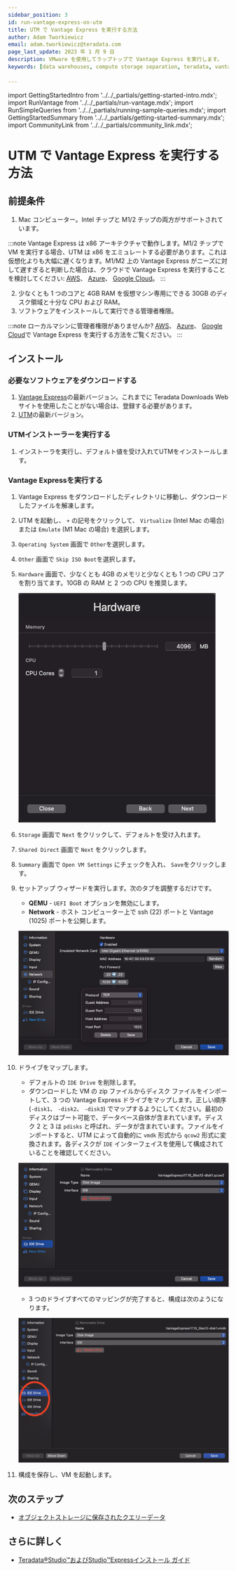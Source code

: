 ```yaml
---
sidebar_position: 3
id: run-vantage-express-on-utm
title: UTM で Vantage Express を実行する方法
author: Adam Tworkiewicz
email: adam.tworkiewicz@teradata.com
page_last_update: 2023 年 1 月 9 日
description: VMware を使用してラップトップで Vantage Express を実行します。
keywords: [data warehouses, compute storage separation, teradata, vantage, cloud data platform, object storage, business intelligence, enterprise analytics]

---
```

import GettingStartedIntro from '../../_partials/getting-started-intro.mdx';
import RunVantage from '../../_partials/run-vantage.mdx';
import RunSimpleQueries from '../../_partials/running-sample-queries.mdx';
import GettingStartedSummary from '../../_partials/getting-started-summary.mdx';
import CommunityLink from '../../_partials/community_link.mdx';

# UTM で Vantage Express を実行する方法

<GettingStartedIntro />

## 前提条件

1. Mac コンピューター。Intel チップと M1/2 チップの両方がサポートされています。

:::note
Vantage Express は x86 アーキテクチャで動作します。M1/2 チップで VM を実行する場合、UTM は x86 をエミュレートする必要があります。これは仮想化よりも大幅に遅くなります。M1/M2 上の Vantage Express がニーズに対して遅すぎると判断した場合は、クラウドで Vantage Express を実行することを検討してください: [AWS](../on-your-cloud-infrastructure/run-vantage-express-on-aws.md)、 [Azure](../on-your-cloud-infrastructure/run-vantage-express-on-microsoft-azure.md)、 [Google Cloud](../on-your-cloud-infrastructure/vantage-express-gcp.md)。
:::

2. 少なくとも 1 つのコアと 4GB RAM を仮想マシン専用にできる 30GB のディスク領域と十分な CPU および RAM。
3. ソフトウェアをインストールして実行できる管理者権限。

:::note
ローカルマシンに管理者権限がありませんか? [AWS](../on-your-cloud-infrastructure/run-vantage-express-on-aws.md)、 [Azure](../on-your-cloud-infrastructure/run-vantage-express-on-microsoft-azure.md)、 [Google Cloud](../on-your-cloud-infrastructure/vantage-express-gcp.md)で Vantage Express を実行する方法をご覧ください。
:::

## インストール

### 必要なソフトウェアをダウンロードする

1. [Vantage Express](https://downloads.teradata.com/download/database/teradata-express-for-vmware-player)の最新バージョン。これまでに Teradata Downloads Web サイトを使用したことがない場合は、登録する必要があります。
2. [UTM](https://mac.getutm.app)の最新バージョン。

### UTMインストーラーを実行する

1. インストーラを実行し、デフォルト値を受け入れてUTMをインストールします。

### Vantage Expressを実行する

1. Vantage Express をダウンロードしたディレクトリに移動し、ダウンロードしたファイルを解凍します。
2. UTM を起動し、 `+` の記号をクリックして、 `Virtualize` (Intel Mac の場合) または `Emulate` (M1 Mac の場合) を選択します。
3.  `Operating System` 画面で `Other`を選択します。
4.  `Other` 画面で `Skip ISO Boot`を選択します。
5.  `Hardware` 画面で、少なくとも 4GB のメモリと少なくとも 1 つの CPU コアを割り当てます。10GB の RAM と 2 つの CPU を推奨します。

    ![UTM Hardware](../../images/utm.hardware.png)

6. `Storage` 画面で `Next` をクリックして、デフォルトを受け入れます。
7. `Shared Direct` 画面で `Next` をクリックします。
8.  `Summary` 画面で `Open VM Settings` にチェックを入れ、 `Save`をクリックします。
9. セットアップ ウィザードを実行します。次のタブを調整するだけです。
    - **QEMU** - `UEFI Boot` オプションを無効にします。
    - **Network** - ホスト コンピューター上で ssh (22) ポートと Vantage (1025) ポートを公開します。

    ![UTMネットワーク](../../images/utm.network.png)

10. ドライブをマップします。
    * デフォルトの `IDE Drive` を削除します。
    * ダウンロードした VM の zip ファイルからディスク ファイルをインポートして、3 つの Vantage Express ドライブをマップします。正しい順序 (`-disk1`、 `-disk2`、 `-disk3`) でマップするようにしてください。最初のディスクはブート可能で、データベース自体が含まれています。ディスク 2 と 3 は `pdisks` と呼ばれ、データが含まれています。ファイルをインポートすると、UTM によって自動的に `vmdk` 形式から `qcow2` 形式に変換されます。各ディスクが `IDE` インターフェイスを使用して構成されていることを確認してください。

    ![UTMドライブ](../../images/utm.drives.png)

    * 3 つのドライブすべてのマッピングが完了すると、構成は次のようになります。

    ![UTMドライブ ファイナル](../../images/utm.final.png)

11. 構成を保存し、VM を起動します。

<RunVantage />

<RunSimpleQueries />

<GettingStartedSummary />

## 次のステップ
* [オブジェクトストレージに保存されたクエリーデータ](../../manage-data/nos.md)

## さらに詳しく
* [Teradata®Studio™およびStudio™Expressインストール ガイド](https://docs.teradata.com/r/Teradata-StudioTM-and-StudioTM-Express-Installation-Guide-17.20)

<CommunityLink />
